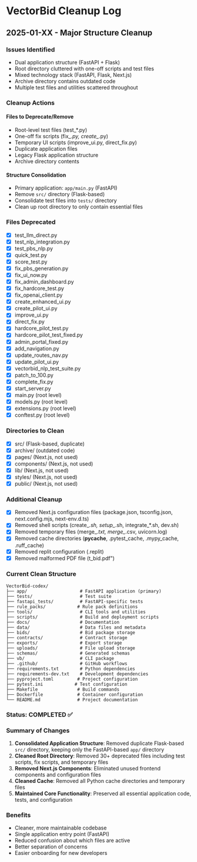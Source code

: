 # VectorBid Cleanup Log

## 2025-01-XX - Major Structure Cleanup

### Issues Identified
- Dual application structure (FastAPI + Flask)
- Root directory cluttered with one-off scripts and test files
- Mixed technology stack (FastAPI, Flask, Next.js)
- Archive directory contains outdated code
- Multiple test files and utilities scattered throughout

### Cleanup Actions

#### Files to Deprecate/Remove
- Root-level test files (test_*.py)
- One-off fix scripts (fix_*.py, create_*.py)
- Temporary UI scripts (improve_ui.py, direct_fix.py)
- Duplicate application files
- Legacy Flask application structure
- Archive directory contents

#### Structure Consolidation
- Primary application: `app/main.py` (FastAPI)
- Remove `src/` directory (Flask-based)
- Consolidate test files into `tests/` directory
- Clean up root directory to only contain essential files

### Files Deprecated
- [x] test_llm_direct.py
- [x] test_nlp_integration.py  
- [x] test_pbs_nlp.py
- [x] quick_test.py
- [x] score_test.py
- [x] fix_pbs_generation.py
- [x] fix_ui_now.py
- [x] fix_admin_dashboard.py
- [x] fix_hardcore_test.py
- [x] fix_openai_client.py
- [x] create_enhanced_ui.py
- [x] create_pilot_ui.py
- [x] improve_ui.py
- [x] direct_fix.py
- [x] hardcore_pilot_test.py
- [x] hardcore_pilot_test_fixed.py
- [x] admin_portal_fixed.py
- [x] add_navigation.py
- [x] update_routes_nav.py
- [x] update_pilot_ui.py
- [x] vectorbid_nlp_test_suite.py
- [x] patch_to_100.py
- [x] complete_fix.py
- [x] start_server.py
- [x] main.py (root level)
- [x] models.py (root level)
- [x] extensions.py (root level)
- [x] conftest.py (root level)

### Directories to Clean
- [x] src/ (Flask-based, duplicate)
- [x] archive/ (outdated code)
- [x] pages/ (Next.js, not used)
- [x] components/ (Next.js, not used)
- [x] lib/ (Next.js, not used)
- [x] styles/ (Next.js, not used)
- [x] public/ (Next.js, not used)

### Additional Cleanup
- [x] Removed Next.js configuration files (package.json, tsconfig.json, next.config.mjs, next-env.d.ts)
- [x] Removed shell scripts (create_*.sh, setup_*.sh, integrate_*.sh, dev.sh)
- [x] Removed temporary files (merge_*.txt, merge_*.csv, uvicorn.log)
- [x] Removed cache directories (__pycache__, .pytest_cache, .mypy_cache, .ruff_cache)
- [x] Removed replit configuration (.replit)
- [x] Removed malformed PDF file (t_bid.pdf")

### Current Clean Structure
```
VectorBid-codex/
├── app/                    # FastAPI application (primary)
├── tests/                  # Test suite
├── fastapi_tests/          # FastAPI-specific tests
├── rule_packs/            # Rule pack definitions
├── tools/                  # CLI tools and utilities
├── scripts/                # Build and deployment scripts
├── docs/                   # Documentation
├── data/                   # Data files and metadata
├── bids/                   # Bid package storage
├── contracts/              # Contract storage
├── exports/                # Export storage
├── uploads/                # File upload storage
├── schemas/                # Generated schemas
├── vb/                     # CLI package
├── .github/                # GitHub workflows
├── requirements.txt        # Python dependencies
├── requirements-dev.txt    # Development dependencies
├── pyproject.toml         # Project configuration
├── pytest.ini            # Test configuration
├── Makefile               # Build commands
├── Dockerfile             # Container configuration
└── README.md              # Project documentation
```

### Status: COMPLETED ✅

### Summary of Changes
1. **Consolidated Application Structure**: Removed duplicate Flask-based `src/` directory, keeping only the FastAPI-based `app/` directory
2. **Cleaned Root Directory**: Removed 30+ deprecated files including test scripts, fix scripts, and temporary files
3. **Removed Next.js Components**: Eliminated unused frontend components and configuration files
4. **Cleaned Cache**: Removed all Python cache directories and temporary files
5. **Maintained Core Functionality**: Preserved all essential application code, tests, and configuration

### Benefits
- Cleaner, more maintainable codebase
- Single application entry point (FastAPI)
- Reduced confusion about which files are active
- Better separation of concerns
- Easier onboarding for new developers
